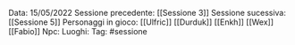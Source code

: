 Data: 15/05/2022
Sessione precedente: [[Sessione 3]]
Sessione sucessiva: [[Sessione 5]]
Personaggi in gioco: [[Ulfric]] [[Durduk]] [[Enkh]] [[Wex]] [[Fabio]]
Npc: 
Luoghi:
Tag: #sessione 